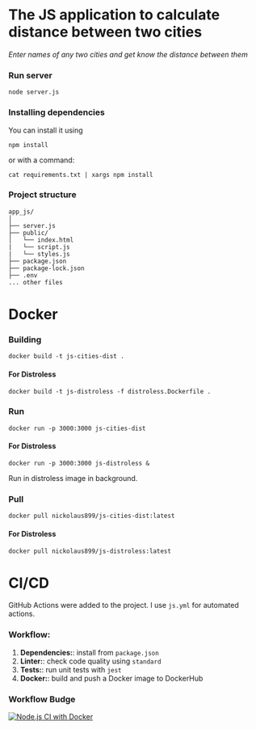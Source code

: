 # The JS application to calculate distance between two cities

*Enter names of any two cities and get know the distance between them*

### Run server
```
node server.js
```

### Installing dependencies
You can install it using

```
npm install
```

or with a command:
```
cat requirements.txt | xargs npm install
```

### Project structure
```
app_js/
│
├── server.js
├── public/
│   └── index.html
|   └── script.js
|   └── styles.js
├── package.json
├── package-lock.json
├── .env
... other files
```

# Docker

### Building
```
docker build -t js-cities-dist .
```
#### For Distroless
```
docker build -t js-distroless -f distroless.Dockerfile .
```

### Run
```
docker run -p 3000:3000 js-cities-dist
```
#### For Distroless
```
docker run -p 3000:3000 js-distroless &
```
Run in distroless image in background.


### Pull
```
docker pull nickolaus899/js-cities-dist:latest
```
#### For Distroless
```
docker pull nickolaus899/js-distroless:latest
```

# CI/CD
GitHub Actions were added to the project. I use `js.yml` for automated
actions. 

### Workflow:
1. **Dependencies:**: install from `package.json`
2. **Linter:**: check code quality using `standard`
3. **Tests:**: run unit tests with `jest`
4. **Docker:**: build and push a Docker image to DockerHub

### Workflow Budge
[![Node.js CI with Docker](https://github.com/Nickolaus-899/S25-core-course-labs/actions/workflows/js.yml/badge.svg)](https://github.com/Nickolaus-899/S25-core-course-labs/actions/workflows/js.yml)
